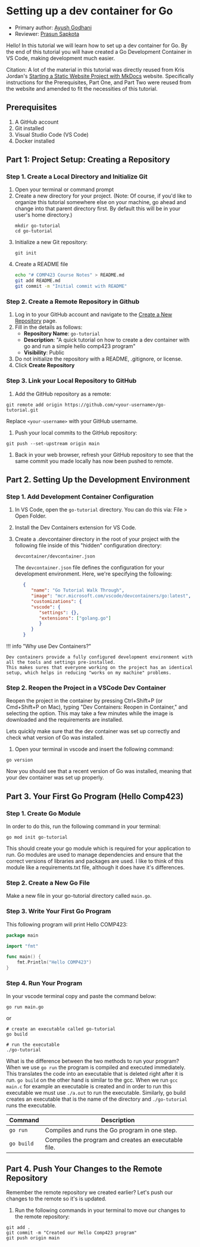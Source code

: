 # Setting up a dev container for Go

* Primary author: [Ayush Godhani](https://github.com/avgod07)
* Reviewer: [Prasun Sapkota](https://github.com/psap2)

Hello! In this tutorial we will learn how to set up a dev container for Go. By the end of this tutorial you will have created a Go Development Container in VS Code, making development much easier.

Citation: A lot of the material in this tutorial was directly reused from Kris Jordan's [Starting a Static Website Project with MkDocs](https://comp423-25s.github.io/resources/MkDocs/tutorial/) website. Specifically instructions for the Prerequisites, Part One, and Part Two were reused from the website and amended to fit the necessities of this tutorial. 



## Prerequisites
1. A GitHub account
1. Git installed
1. Visual Studio Code (VS Code)
1. Docker installed

## Part 1: Project Setup: Creating a Repository

### Step 1. Create a Local Directory and Initialize Git

1. Open your terminal or command prompt
1. Create a new directory for your project. (Note: Of course, if you'd like to organize this tutorial somewhere else on your machine, go ahead and change into that parent directory first. By default this will be in your user's home directory.)
   ```
   mkdir go-tutorial
   cd go-tutorial
   ```
1. Initialize a new Git repository:
   ```
   git init
   ```
1. Create a README file
   ```bash
   echo "# COMP423 Course Notes" > README.md
   git add README.md
   git commit -m "Initial commit with README"
   ```

### Step 2. Create a Remote Repository in Github
1. Log in to your GitHub account and navigate to the [Create a New Repository](https://github.com/new) page.
1. Fill in the details as follows:
   * **Repository Name**: `go-tutorial`
   * **Description**: "A quick tutorial on how to create a dev container with go and run a simple hello comp423 program"
   * **Visibility**: Public
1. Do not initialize the repository with a README, .gitignore, or license.
1. Click **Create Repository**

### Step 3. Link your Local Repository to GitHub
1. Add the GitHub repository as a remote:
  ```
  git remote add origin https://github.com/<your-username>/go-tutorial.git
  ```
Replace `<your-username>` with your GitHub username.
1. Push your local commits to the GitHub repository:
  ```
  git push --set-upstream origin main
  ```
1. Back in your web browser, refresh your GitHub repository to see that the same commit you made locally has now been pushed to remote. 


## Part 2. Setting Up the Development Environment

### Step 1. Add Development Container Configuration
1. In VS Code, open the `go-tutorial` directory. You can do this via: File > Open Folder.
1. Install the Dev Containers extension for VS Code.
1. Create a .devcontainer directory in the root of your project with the following file inside of this "hidden" configuration directory:

   `devcontainer/devcontainer.json`

   The `devcontainer.json` file defines the configuration for your development environment. Here, we're specifying the following:

   ```json
      {
         "name": "Go Tutorial Walk Through",
         "image": "mcr.microsoft.com/vscode/devcontainers/go:latest",
         "customizations": {
         "vscode": {
            "settings": {},
            "extensions": ["golang.go"]
            }
         }
      }
   ```

!!! info "Why use Dev Containers?"

    Dev containers provide a fully configured development environment with all the tools and settings pre-installed. 
    This makes sures that everyone working on the project has an identical setup, which helps in reducing "works on my machine" problems.

### Step 2. Reopen the Project in a VSCode Dev Container
Reopen the project in the container by pressing Ctrl+Shift+P (or Cmd+Shift+P on Mac), typing "Dev Containers: Reopen in Container," and selecting the option. This may take a few minutes while the image is downloaded and the requirements are installed.

Lets quickly make sure that the dev container was set up correctly and check what version of Go was installed.

1. Open your terminal in vscode and insert the following command:
```
go version
```
Now you should see that a recent version of Go was installed, meaning that your dev container was set up properly. 

## Part 3. Your First Go Program (Hello Comp423)

### Step 1. Create Go Module

In order to do this, run the following command in your terminal:

```
go mod init go-tutorial
```

This should create your go module which is required for your application to run. Go modules are used to manage dependencies and ensure that the correct versions of libraries and packages are used. I like to think of this module like a requirements.txt file, although it does have it's differences.

### Step 2. Create a New Go File

Make a new file in your go-tutorial directory called `main.go`.

### Step 3. Write Your First Go Program
This following program will print Hello COMP423:
```go
package main

import "fmt"

func main() {
    fmt.Println("Hello COMP423")
}
```
### Step 4. Run Your Program
In your vscode terminal copy and paste the command below:
```
go run main.go
```
or
```
# create an executable called go-tutorial
go build

# run the executable
./go-tutorial
```

What is the difference between the two methods to run your program? When we use `go run` the program is compiled and executed immediately. This translates the code into an executable that is deleted right after it is run. 
`go build` on the other hand is similar to the gcc. When we run `gcc main.c` for example an executable is created and in order to run this executable we must use `./a.out` to run the executable. Similarly, go build creates an
executable that is the name of the directory and `./go-tutorial` runs the executable.

| Command   | Description                                           |
|-----------|-------------------------------------------------------|
| `go run`  | Compiles and runs the Go program in one step.         |
| `go build`| Compiles the program and creates an executable file.  |

## Part 4. Push Your Changes to the Remote Repository
Remember the remote repository we created earlier? Let's push our changes to the remote so it's is updated.

1. Run the following commands in your terminal to move our changes to the remote repository:
```
git add .
git commit -m "Created our Hello Comp423 program"
git push origin main
```
